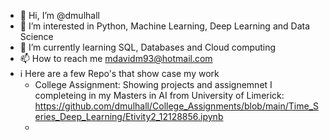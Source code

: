 - 👋 Hi, I’m @dmulhall
- 👀 I’m interested in Python, Machine Learning, Deep Learning and Data Science
- 🌱 I’m currently learning SQL, Databases and Cloud computing
- 📫 How to reach me mdavidm93@hotmail.com
- :information_source: Here are a few Repo's that show case my work
  - College Assignment: Showing projects and assignemnet I completeing in my Masters in AI from University of Limerick: https://github.com/dmulhall/College_Assignments/blob/main/Time_Series_Deep_Learning/Etivity2_12128856.ipynb
  - 

<!---
dmulhall/dmulhall is a ✨ special ✨ repository because its `README.md` (this file) appears on your GitHub profile.
You can click the Preview link to take a look at your changes.
--->
